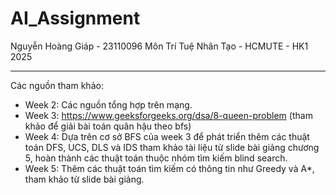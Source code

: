 ﻿# AI_Assignment
Nguyễn Hoàng Giáp - 23110096
Môn Trí Tuệ Nhân Tạo - HCMUTE - HK1 2025

---
Các nguồn tham khảo:
- Week 2: Các nguồn tổng hợp trên mạng.
- Week 3: https://www.geeksforgeeks.org/dsa/8-queen-problem (tham khảo để giải bài toán quân hậu theo bfs)
- Week 4: Dựa trên cơ sở BFS của week 3 để phát triển thêm các thuật toán DFS, UCS, DLS và IDS tham khảo tài liệu từ slide bài giảng chương 5, hoàn thành
các thuật toán thuộc nhóm tìm kiếm blind search.
- Week 5: Thêm các thuật toán tìm kiếm có thông tin như Greedy và A*, tham khảo từ slide bài giảng.
